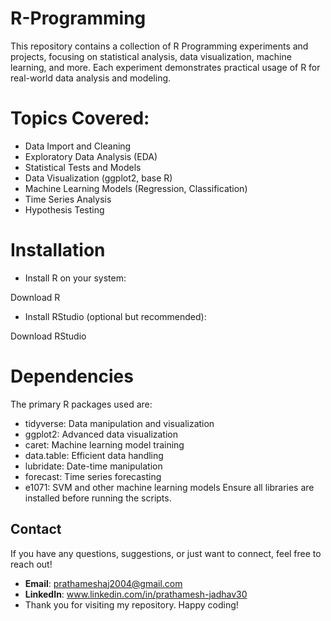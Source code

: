 # R-Programming
This repository contains a collection of R Programming experiments and projects, focusing on statistical analysis, data visualization, machine learning, and more. Each experiment demonstrates practical usage of R for real-world data analysis and modeling.

# Topics Covered:

- Data Import and Cleaning
- Exploratory Data Analysis (EDA)
- Statistical Tests and Models
- Data Visualization (ggplot2, base R)
- Machine Learning Models (Regression, Classification)
- Time Series Analysis
- Hypothesis Testing
# Installation
- Install R on your system:

Download R
- Install RStudio (optional but recommended):

Download RStudio
# Dependencies
The primary R packages used are:

- tidyverse: Data manipulation and visualization
- ggplot2: Advanced data visualization
- caret: Machine learning model training
- data.table: Efficient data handling
- lubridate: Date-time manipulation
- forecast: Time series forecasting
- e1071: SVM and other machine learning models
Ensure all libraries are installed before running the scripts.

 ## Contact

If you have any questions, suggestions, or just want to connect, feel free to reach out!

- **Email**: prathameshaj2004@gmail.com
- **LinkedIn**: www.linkedin.com/in/prathamesh-jadhav30
- Thank you for visiting my repository. Happy coding!
